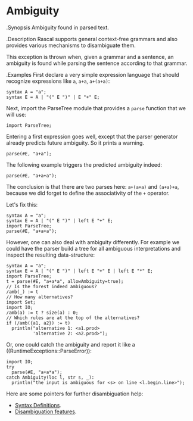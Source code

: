 # Ambiguity

.Synopsis
Ambiguity found in parsed text. 

.Description
Rascal supports general context-free grammars and also provides
various mechanisms to disambiguate them.

This exception is thrown when, given a grammar and a sentence,
an ambiguity is found while parsing the sentence according to that grammar.

.Examples
First declare a very simple expression language that should
recognize expressions like `a`, `a+a`, `a+(a+a)`:
```rascal-shell
syntax A = "a";
syntax E = A | "(" E ")" | E "+" E;
```
Next, import the ParseTree module that provides a `parse` function that we will use:
```rascal-shell,continue
import ParseTree;
```
Entering a first expression goes well, except that the parser generator already predicts future ambiguity. So it prints a warning.
```rascal-shell-error,continue
parse(#E, "a+a");
```

The following example triggers the predicted ambiguity indeed:

```rascal-shell,continue,errors
parse(#E, "a+a+a");
```
The conclusion is that there are two parses here: `a+(a+a)` and `(a+a)+a`, 
because we did forget to define the associativity of the `+` operator.

Let's fix this:

```rascal-shell,errors
syntax A = "a";
syntax E = A | "(" E ")" | left E "+" E;
import ParseTree;
parse(#E, "a+a+a");
```

However, one can also deal with ambiguity differently. For example we could have the parser build a tree
for all ambiguous interpretations and inspect the resulting data-structure:

```rascal-shell,errors
syntax A = "a";
syntax E = A | "(" E ")" | left E "+" E | left E "*" E;
import ParseTree;
t = parse(#E, "a+a*a", allowAmbiguity=true);
// Is the forest indeed ambiguous?
/amb(_) := t
// How many alternatives?
import Set;
import IO;
/amb(a) := t ? size(a) : 0; 
// Which rules are at the top of the alternatives?
if (/amb({a1, a2}) := t) 
  println("alternative 1: <a1.prod>
          'alternative 2: <a2.prod>");
```

Or, one could catch the ambiguity and report it like a ((RuntimeExceptions::ParseError)):

```rascal-shell,continue
import IO;
try 
  parse(#E, "a+a*a");
catch Ambiguity(loc l, str s, _): 
  println("the input is ambiguous for <s> on line <l.begin.line>");
```

Here are some pointers for further disambiguation help:

* [Syntax Definitions]((Rascal:Declarations-SyntaxDefinition)).
* [Disambiguation features]((Rascal:SyntaxDefinition-Disambiguation)).
